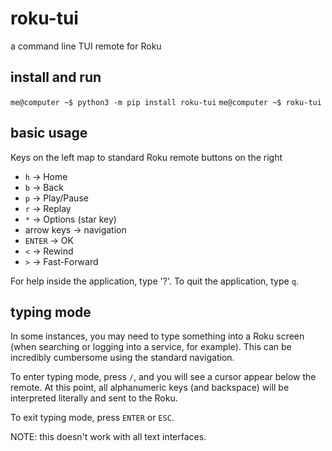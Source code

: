 # roku-tui
a command line TUI remote for Roku

## install and run
`me@computer ~$ python3 -m pip install roku-tui`
`me@computer ~$ roku-tui`

## basic usage
Keys on the left map to standard Roku remote buttons on the right
* `h` -> Home
* `b` -> Back
* `p` -> Play/Pause
* `r` -> Replay
* `*` -> Options (star key)
* arrow keys -> navigation
* `ENTER` -> OK
* `<` -> Rewind
* `>` -> Fast-Forward

For help inside the application, type '?'.
To quit the application, type `q`.

## typing mode
In some instances, you may need to type something into a Roku screen 
(when searching or logging into a service, for example). This can be 
incredibly cumbersome using the standard navigation.

To enter typing mode, press `/`, and you will see a cursor appear below 
the remote. At this point, all alphanumeric keys (and backspace) will 
be interpreted literally and sent to the Roku.

To exit typing mode, press `ENTER` or `ESC`.

NOTE: this doesn't work with all text interfaces.
